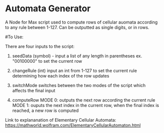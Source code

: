 # Automata Generator
A Node for Max script used to compute rows of cellular auomata according to any rule between 1-127.  Can be outputted as single digits, or in rows.  

#To Use:

There are four inputs to the script:

1. seedData (symbol) -
input a list of any length in parentheses ex. "00100000" to set the current row

2.  changeRule (int)
input an int from 1-127 to set the current rule determining how each index of the row updates

3.  switchMode
switches between the two modes of the script which affects the final input

4.  computeRow
  MODE 0:  outputs the next row according the current rule
  MODE 1: ouputs the next index in the current row,  when the final index is reached, a new row is computed
  
Link to explananation of Elementary Cellular Automata:  https://mathworld.wolfram.com/ElementaryCellularAutomaton.html
